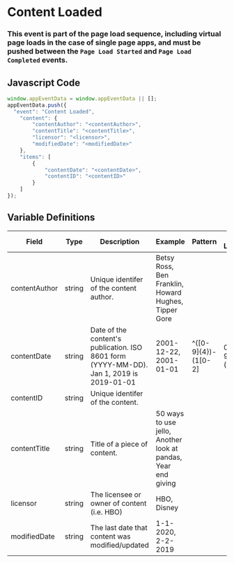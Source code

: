 # Content Loaded

### This event is part of the page load sequence, including virtual page loads in the case of single page apps, and must be pushed between the `Page Load Started` and `Page Load Completed` events.

## Javascript Code
```js
window.appEventData = window.appEventData || [];
appEventData.push({
  "event": "Content Loaded",
    "content": {
        "contentAuthor": "<contentAuthor>",
        "contentTitle": "<contentTitle>",
        "licensor": "<licensor>",
        "modifiedDate": "<modifiedDate>"
    },
    "items": [
        {
            "contentDate": "<contentDate>",
            "contentID": "<contentID>"
        }
    ]
});
```

## Variable Definitions

|Field|Type|Description|Example|Pattern|Min Length|Max Length|Minimum|Maximum|Multiple Of|
| --- | --- | --- | --- | --- | --- | --- | --- | --- | --- |
|contentAuthor|string|Unique identifer of the content author.|Betsy Ross, Ben Franklin, Howard Hughes, Tipper Gore|||||||
|contentDate|string|Date of the content's publication. ISO 8601 form \(YYYY-MM-DD\). Jan 1, 2019 is 2019-01-01|2001-12-22, 2001-01-01|^([0-9]{4})-(1[0-2]|0[1-9])-(3[01]|0[1-9]|[12][0-9])$||||||
|contentID|string|Unique identifer of the content.||||||||
|contentTitle|string|Title of a piece of content. |50 ways to use jello, Another look at pandas, Year end giving|||||||
|licensor|string|The licensee or owner of content \(i.e. HBO\)|HBO, Disney|||||||
|modifiedDate|string|The last date that content was modified\/updated|1-1-2020, 2-2-2019|||||||



